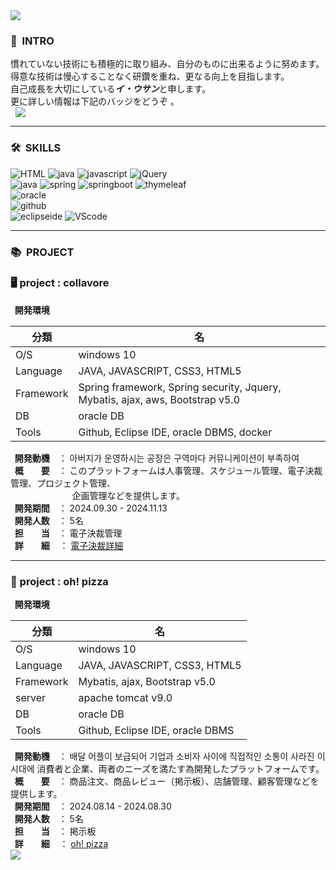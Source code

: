 <img src="https://capsule-render.vercel.app/api?type=waving&color=46B8FF&height=200&section=header&text=LEEWOOSANG'S%20PORTFOLIO&fontSize=40&animation=fadeIn&fontAlign=67&fontAlignY=36" />

<div>
    <h3>👋<strong>&nbsp INTRO</strong></h3>
    慣れていない技術にも積極的に取り組み、自分のものに出来るように努めます。<br>
    得意な技術は慢心することなく研鑽を重ね、更なる向上を目指します。<br>
    自己成長を大切にしている<strong><I>イ・ウサン</I></strong>と申します。<br>
    更に詳しい情報は下記のバッジをどうぞ 。<br>
    <a href="https://four-moonstone-851.notion.site/LEE-WOOSANG-fbccf4267b5d4c0a9ce19db384ceac5f?pvs=4"  target="_blank">
    <img src="https://img.shields.io/badge/ Profile-Notion-<COLOR>"
        style="height : auto; margin-left : 8px; margin-right : 8px;"/>
</a>
</div>
  <hr>
<div>
  <h3>🛠<strong>&nbsp SKILLS</strong></h3>
</div>
<div textalign=center>
    <img alt="HTML" src="https://img.shields.io/badge/html5-E34F26?style=for-the-badge&logo=html5&logoColor=white">
    <img alt="java" src="https://img.shields.io/badge/css-1572B6?style=for-the-badge&logo=css3&logoColor=white">
    <img alt="javascript" src="https://img.shields.io/badge/javascrip-F7DF1E?style=for-the-badge&logo=javascript&logoColor=black">
    <img alt="jQuery" src="https://img.shields.io/badge/jquery-0769AD?style=for-the-badge&logo=jquery&logoColor=white">
     <br>
    <img alt="java" src="https://img.shields.io/badge/java-007396?style=for-the-badge&logo=java&logoColor=white">
    <img alt="spring" src="https://img.shields.io/badge/spring-6DB33F?style=for-the-badge&logo=spring&logoColor=white">
    <img alt="springboot" src="https://img.shields.io/badge/springboot-6DB33F?style=for-the-badge&logo=springboot&logoColor=white">
    <img alt="thymeleaf" src="https://img.shields.io/badge/thymeleaf-005F0F?style=for-the-badge&logo=thymeleaf&logoColor=white">
      <br>
    <img alt="oracle" src="https://img.shields.io/badge/oracle-F80000?style=for-the-badge&logo=oracle&logoColor=white">
     <br>
    <img alt="github" src="https://img.shields.io/badge/github-181717?style=for-the-badge&logo=github&logoColor=white">
     <br>
    <img alt="eclipseide" src="https://img.shields.io/badge/eclipseide-2C2255?style=for-the-badge&logo=eclipseide&logoColor=white">
    <img alt="VScode" src="https://img.shields.io/badge/VScode-019DF4?style=for-the-badge&logo=VScode&logoColor=white">
</div>
 <hr> 
<h3>📚<strong>&nbsp PROJECT</strong></h3>
<h3>🖥 project : collavore </h3>
<strong>&nbsp&nbsp開発環境</strong>


|     分類  |                  名                 　　  |
|-----------|-------------------------------------------|
| O/S       | windows 10                                |
| Language  | JAVA, JAVASCRIPT, CSS3, HTML5             |
| Framework | Spring framework, Spring security, Jquery, Mybatis, ajax, aws, Bootstrap v5.0 |
| DB        | oracle DB                             　　|
| Tools     | Github, Eclipse IDE, oracle DBMS, docker  |

 <p></p>  
 <strong>&nbsp&nbsp開発動機</strong>　： 아버지가 운영하시는 공장은 구역마다 커뮤니케이션이 부족하여 <br>
 <strong>&nbsp&nbsp概　　要</strong>　： このプラットフォームは人事管理、スケジュール管理、電子決裁管理、プロジェクト管理、 <br>&nbsp&nbsp&nbsp&nbsp&nbsp&nbsp&nbsp&nbsp&nbsp&nbsp&nbsp&nbsp&nbsp&nbsp&nbsp&nbsp&nbsp&nbsp&nbsp&nbsp&nbsp&nbsp&nbsp&nbsp&nbsp企画管理などを提供します。<br>
 <strong>&nbsp&nbsp開発期間</strong>　： 2024.09.30 - 2024.11.13<br>
 <strong>&nbsp&nbsp開発人数</strong>　： 5名<br>
 <strong>&nbsp&nbsp担　　当</strong>　： 電子決裁管理</strong><br>
 <strong>&nbsp&nbsp詳　　細</strong>&nbsp&nbsp&nbsp&nbsp： <a href="https://github.com/leewoosang-hub/CollaVore/tree/master">電子決裁詳細</a><br>

<hr>

 <h3>🍕 project : oh! pizza </h3>
 <strong>&nbsp&nbsp開発環境</strong>


|     分類  |                  名                 　　  |
|-----------|-------------------------------------------|
| O/S       | windows 10                                |
| Language  | JAVA, JAVASCRIPT, CSS3, HTML5             |
| Framework | Mybatis, ajax, Bootstrap v5.0             |
| server    | apache tomcat v9.0                        |
| DB        | oracle DB                                 |
| Tools     | Github, Eclipse IDE, oracle DBMS          |

 <p></p>  
 <strong>&nbsp&nbsp開発動機</strong>　： 배달 어플이 보급되어 기업과 소비자 사이에 직접적인 소통이 사라진 이 시대에 消費者と企業、両者のニーズを満たす為開発したプラットフォームです。<br>
 <strong>&nbsp&nbsp概　　要</strong>　： 商品注文、商品レビュー（掲示板）、店舗管理、顧客管理などを提供します。 <br>
 <strong>&nbsp&nbsp開発期間</strong>　： 2024.08.14 - 2024.08.30<br>
 <strong>&nbsp&nbsp開発人数</strong>　： 5名<br>
 <strong>&nbsp&nbsp担　　当</strong>　： 掲示板</strong><br>
 <strong>&nbsp&nbsp詳　　細</strong>&nbsp&nbsp&nbsp&nbsp： <a href="https://github.com/leewoosang-hub/ohpizza">oh! pizza</a> <br>

<img src="https://capsule-render.vercel.app/api?type=waving&color=46B8FF&height=200&section=footer&20render&fontSize=90" />
